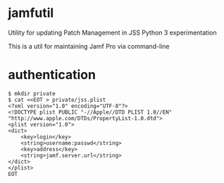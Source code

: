# jamfutil

Utility for updating Patch Management in JSS
Python 3 experimentation

This is a util for maintaining Jamf Pro via command-line

# authentication
```
$ mkdir private
$ cat <<EOT > private/jss.plist
<?xml version="1.0" encoding="UTF-8"?>
<!DOCTYPE plist PUBLIC "-//Apple//DTD PLIST 1.0//EN" "http://www.apple.com/DTDs/PropertyList-1.0.dtd">
<plist version="1.0">
<dict>
	<key>login</key>
	<string>username:passwd</string>
	<key>address</key>
	<string>jamf.server.url</string>
</dict>
</plist>
EOT
```